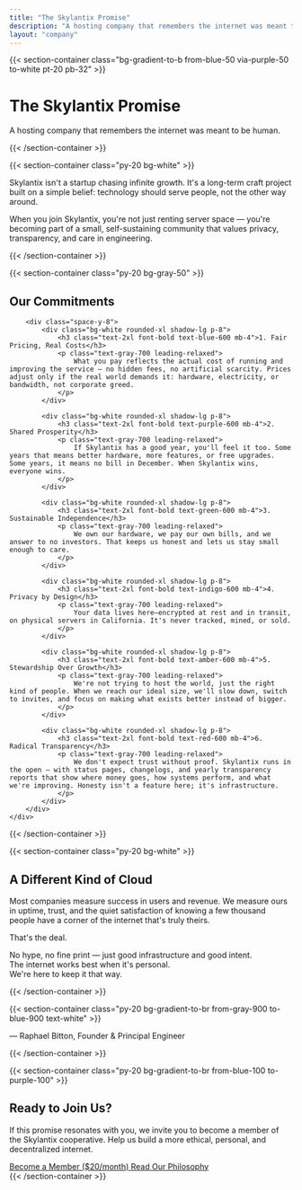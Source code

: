 ```yaml
---
title: "The Skylantix Promise"
description: "A hosting company that remembers the internet was meant to be human. Our commitments to fair pricing, shared prosperity, sustainable independence, privacy, stewardship, and radical transparency."
layout: "company"
---
```


{{< section-container class="bg-gradient-to-b from-blue-50 via-purple-50 to-white pt-20 pb-32" >}}
    <div class="text-center max-w-4xl mx-auto">
        <h1 class="text-4xl md:text-5xl font-bold mb-6">The Skylantix Promise</h1>
        <p class="text-2xl text-gray-700 mb-8 font-light">
            A hosting company that remembers the internet was meant to be human.
        </p>
    </div>
{{< /section-container >}}

{{< section-container class="py-20 bg-white" >}}
    <div class="max-w-4xl mx-auto prose prose-lg">
        <p class="text-xl text-gray-700 leading-relaxed mb-6">
            Skylantix isn't a startup chasing infinite growth. It's a long-term craft project built on a simple belief: technology should serve people, not the other way around.
        </p>
        <p class="text-gray-700 leading-relaxed">
            When you join Skylantix, you're not just renting server space — you're becoming part of a small, self-sustaining community that values privacy, transparency, and care in engineering.
        </p>
    </div>
{{< /section-container >}}

{{< section-container class="py-20 bg-gray-50" >}}
    <div class="max-w-6xl mx-auto">
        <h2 class="text-3xl font-bold text-center mb-12">Our Commitments</h2>
        
        <div class="space-y-8">
            <div class="bg-white rounded-xl shadow-lg p-8">
                <h3 class="text-2xl font-bold text-blue-600 mb-4">1. Fair Pricing, Real Costs</h3>
                <p class="text-gray-700 leading-relaxed">
                    What you pay reflects the actual cost of running and improving the service — no hidden fees, no artificial scarcity. Prices adjust only if the real world demands it: hardware, electricity, or bandwidth, not corporate greed.
                </p>
            </div>

            <div class="bg-white rounded-xl shadow-lg p-8">
                <h3 class="text-2xl font-bold text-purple-600 mb-4">2. Shared Prosperity</h3>
                <p class="text-gray-700 leading-relaxed">
                    If Skylantix has a good year, you'll feel it too. Some years that means better hardware, more features, or free upgrades. Some years, it means no bill in December. When Skylantix wins, everyone wins.
                </p>
            </div>

            <div class="bg-white rounded-xl shadow-lg p-8">
                <h3 class="text-2xl font-bold text-green-600 mb-4">3. Sustainable Independence</h3>
                <p class="text-gray-700 leading-relaxed">
                    We own our hardware, we pay our own bills, and we answer to no investors. That keeps us honest and lets us stay small enough to care.
                </p>
            </div>

            <div class="bg-white rounded-xl shadow-lg p-8">
                <h3 class="text-2xl font-bold text-indigo-600 mb-4">4. Privacy by Design</h3>
                <p class="text-gray-700 leading-relaxed">
                    Your data lives here—encrypted at rest and in transit, on physical servers in California. It's never tracked, mined, or sold.
                </p>
            </div>

            <div class="bg-white rounded-xl shadow-lg p-8">
                <h3 class="text-2xl font-bold text-amber-600 mb-4">5. Stewardship Over Growth</h3>
                <p class="text-gray-700 leading-relaxed">
                    We're not trying to host the world, just the right kind of people. When we reach our ideal size, we'll slow down, switch to invites, and focus on making what exists better instead of bigger.
                </p>
            </div>

            <div class="bg-white rounded-xl shadow-lg p-8">
                <h3 class="text-2xl font-bold text-red-600 mb-4">6. Radical Transparency</h3>
                <p class="text-gray-700 leading-relaxed">
                    We don't expect trust without proof. Skylantix runs in the open — with status pages, changelogs, and yearly transparency reports that show where money goes, how systems perform, and what we're improving. Honesty isn't a feature here; it's infrastructure.
                </p>
            </div>
        </div>
    </div>
{{< /section-container >}}

{{< section-container class="py-20 bg-white" >}}
    <div class="max-w-4xl mx-auto">
        <h2 class="text-3xl font-bold text-center mb-8">A Different Kind of Cloud</h2>
        <div class="prose prose-lg text-gray-700 mx-auto">
            <p class="text-xl text-center leading-relaxed mb-8">
                Most companies measure success in users and revenue. We measure ours in uptime, trust, and the quiet satisfaction of knowing a few thousand people have a corner of the internet that's truly theirs.
            </p>
            <p class="text-center text-gray-700 font-semibold text-lg">
                That's the deal.
            </p>
            <p class="text-center text-gray-700 leading-relaxed">
                No hype, no fine print — just good infrastructure and good intent.<br/>
                The internet works best when it's personal.<br/>
                We're here to keep it that way.
            </p>
        </div>
    </div>
{{< /section-container >}}

{{< section-container class="py-20 bg-gradient-to-br from-gray-900 to-blue-900 text-white" >}}
    <div class="max-w-4xl mx-auto text-center">
        <p class="text-xl italic mb-4">
            — Raphael Bitton, Founder & Principal Engineer
        </p>
    </div>
{{< /section-container >}}

{{< section-container class="py-20 bg-gradient-to-br from-blue-100 to-purple-100" >}}
    <div class="max-w-4xl mx-auto text-center">
        <h2 class="text-3xl md:text-4xl font-bold mb-6 text-gray-900">Ready to Join Us?</h2>
        <p class="text-xl text-gray-700 leading-relaxed mb-8">
            If this promise resonates with you, we invite you to become a member of the Skylantix cooperative. Help us build a more ethical, personal, and decentralized internet.
        </p>
        <div class="flex flex-col sm:flex-row gap-4 justify-center">
            <a href="/get-started" class="inline-flex items-center justify-center px-8 py-4 rounded-lg font-bold transition duration-200 ease-in-out bg-blue-600 text-white hover:bg-blue-700 hover:scale-105 text-lg">
                Become a Member ($20/month)
            </a>
            <a href="/philosophy" class="inline-flex items-center justify-center px-8 py-4 rounded-lg font-bold transition duration-200 ease-in-out bg-gray-100 text-gray-900 hover:bg-gray-200 hover:scale-105 text-lg">
                Read Our Philosophy
            </a>
        </div>
    </div>
{{< /section-container >}}
